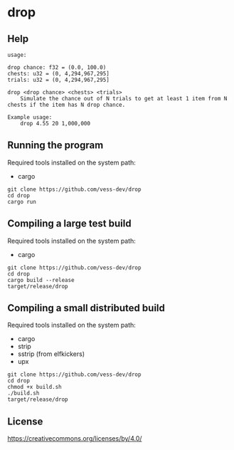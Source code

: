 # drop

## Help

```
usage:

drop chance: f32 = (0.0, 100.0)
chests: u32 = (0, 4,294,967,295]
trials: u32 = (0, 4,294,967,295]

drop <drop chance> <chests> <trials>
	Simulate the chance out of N trials to get at least 1 item from N chests if the item has N drop chance.

Example usage:
	drop 4.55 20 1,000,000
```

## Running the program

Required tools installed on the system path:
- cargo

```
git clone https://github.com/vess-dev/drop
cd drop
cargo run
```

## Compiling a large test build

Required tools installed on the system path:
- cargo

```
git clone https://github.com/vess-dev/drop
cd drop
cargo build --release
target/release/drop
```

## Compiling a small distributed build

Required tools installed on the system path:
- cargo
- strip
- sstrip (from elfkickers)
- upx

```
git clone https://github.com/vess-dev/drop
cd drop
chmod +x build.sh
./build.sh
target/release/drop
```

## License

https://creativecommons.org/licenses/by/4.0/